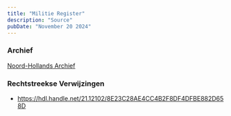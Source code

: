 ```yaml
---
title: "Militie Register"
description: "Source"
pubDate: "November 20 2024"
---
```


### Archief
[Noord-Hollands Archief](https://noord-hollandsarchief.nl/)

### Rechtstreekse Verwijzingen
- https://hdl.handle.net/21.12102/8E23C28AE4CC4B2F8DF4DFBE882D658D